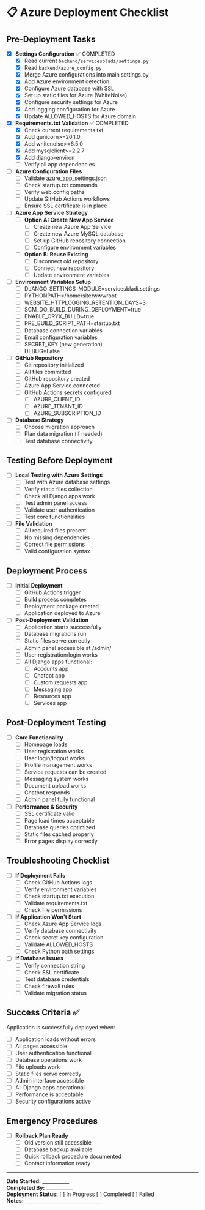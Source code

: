 # 📋 Azure Deployment Checklist

## Pre-Deployment Tasks
- [x] **Settings Configuration** ✅ COMPLETED
  - [x] Read current `backend/servicesbladi/settings.py`
  - [x] Read `backend/azure_config.py`
  - [x] Merge Azure configurations into main settings.py
  - [x] Add Azure environment detection
  - [x] Configure Azure database with SSL
  - [x] Set up static files for Azure (WhiteNoise)
  - [x] Configure security settings for Azure
  - [x] Add logging configuration for Azure
  - [x] Update ALLOWED_HOSTS for Azure domain

- [x] **Requirements.txt Validation** ✅ COMPLETED
  - [x] Check current requirements.txt
  - [x] Add gunicorn>=20.1.0
  - [x] Add whitenoise>=6.5.0
  - [x] Add mysqlclient>=2.2.7
  - [x] Add django-environ
  - [ ] Verify all app dependencies

- [ ] **Azure Configuration Files**
  - [ ] Validate azure_app_settings.json
  - [ ] Check startup.txt commands
  - [ ] Verify web.config paths
  - [ ] Update GitHub Actions workflows
  - [ ] Ensure SSL certificate is in place

- [ ] **Azure App Service Strategy**
  - [ ] **Option A: Create New App Service**
    - [ ] Create new Azure App Service
    - [ ] Create new Azure MySQL database
    - [ ] Set up GitHub repository connection
    - [ ] Configure environment variables
  - [ ] **Option B: Reuse Existing**
    - [ ] Disconnect old repository
    - [ ] Connect new repository
    - [ ] Update environment variables

- [ ] **Environment Variables Setup**
  - [ ] DJANGO_SETTINGS_MODULE=servicesbladi.settings
  - [ ] PYTHONPATH=/home/site/wwwroot
  - [ ] WEBSITE_HTTPLOGGING_RETENTION_DAYS=3
  - [ ] SCM_DO_BUILD_DURING_DEPLOYMENT=true
  - [ ] ENABLE_ORYX_BUILD=true
  - [ ] PRE_BUILD_SCRIPT_PATH=startup.txt
  - [ ] Database connection variables
  - [ ] Email configuration variables
  - [ ] SECRET_KEY (new generation)
  - [ ] DEBUG=False

- [ ] **GitHub Repository**
  - [ ] Git repository initialized
  - [ ] All files committed
  - [ ] GitHub repository created
  - [ ] Azure App Service connected
  - [ ] GitHub Actions secrets configured
    - [ ] AZURE_CLIENT_ID
    - [ ] AZURE_TENANT_ID
    - [ ] AZURE_SUBSCRIPTION_ID

- [ ] **Database Strategy**
  - [ ] Choose migration approach
  - [ ] Plan data migration (if needed)
  - [ ] Test database connectivity

## Testing Before Deployment
- [ ] **Local Testing with Azure Settings**
  - [ ] Test with Azure database settings
  - [ ] Verify static files collection
  - [ ] Check all Django apps work
  - [ ] Test admin panel access
  - [ ] Validate user authentication
  - [ ] Test core functionalities

- [ ] **File Validation**
  - [ ] All required files present
  - [ ] No missing dependencies
  - [ ] Correct file permissions
  - [ ] Valid configuration syntax

## Deployment Process
- [ ] **Initial Deployment**
  - [ ] GitHub Actions trigger
  - [ ] Build process completes
  - [ ] Deployment package created
  - [ ] Application deployed to Azure

- [ ] **Post-Deployment Validation**
  - [ ] Application starts successfully
  - [ ] Database migrations run
  - [ ] Static files serve correctly
  - [ ] Admin panel accessible at /admin/
  - [ ] User registration/login works
  - [ ] All Django apps functional:
    - [ ] Accounts app
    - [ ] Chatbot app
    - [ ] Custom requests app
    - [ ] Messaging app
    - [ ] Resources app
    - [ ] Services app

## Post-Deployment Testing
- [ ] **Core Functionality**
  - [ ] Homepage loads
  - [ ] User registration works
  - [ ] User login/logout works
  - [ ] Profile management works
  - [ ] Service requests can be created
  - [ ] Messaging system works
  - [ ] Document upload works
  - [ ] Chatbot responds
  - [ ] Admin panel fully functional

- [ ] **Performance & Security**
  - [ ] SSL certificate valid
  - [ ] Page load times acceptable
  - [ ] Database queries optimized
  - [ ] Static files cached properly
  - [ ] Error pages display correctly

## Troubleshooting Checklist
- [ ] **If Deployment Fails**
  - [ ] Check GitHub Actions logs
  - [ ] Verify environment variables
  - [ ] Check startup.txt execution
  - [ ] Validate requirements.txt
  - [ ] Check file permissions

- [ ] **If Application Won't Start**
  - [ ] Check Azure App Service logs
  - [ ] Verify database connectivity
  - [ ] Check secret key configuration
  - [ ] Validate ALLOWED_HOSTS
  - [ ] Check Python path settings

- [ ] **If Database Issues**
  - [ ] Verify connection string
  - [ ] Check SSL certificate
  - [ ] Test database credentials
  - [ ] Check firewall rules
  - [ ] Validate migration status

## Success Criteria ✅
Application is successfully deployed when:
- [ ] Application loads without errors
- [ ] All pages accessible
- [ ] User authentication functional
- [ ] Database operations work
- [ ] File uploads work
- [ ] Static files serve correctly
- [ ] Admin interface accessible
- [ ] All Django apps operational
- [ ] Performance is acceptable
- [ ] Security configurations active

## Emergency Procedures
- [ ] **Rollback Plan Ready**
  - [ ] Old version still accessible
  - [ ] Database backup available
  - [ ] Quick rollback procedure documented
  - [ ] Contact information ready

---
**Date Started:** ___________  
**Completed By:** ___________  
**Deployment Status:** [ ] In Progress [ ] Completed [ ] Failed  
**Notes:** ________________________________
